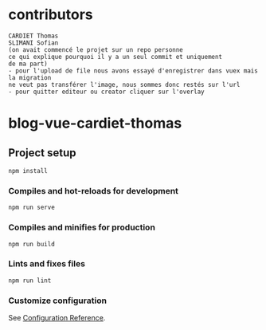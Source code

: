 # contributors
```
CARDIET Thomas
SLIMANI Sofian
(on avait commencé le projet sur un repo personne
ce qui explique pourquoi il y a un seul commit et uniquement
de ma part)
- pour l'upload de file nous avons essayé d'enregistrer dans vuex mais la migration
ne veut pas transférer l'image, nous sommes donc restés sur l'url
- pour quitter editeur ou creator cliquer sur l'overlay
```

# blog-vue-cardiet-thomas

## Project setup
```
npm install
```

### Compiles and hot-reloads for development
```
npm run serve
```

### Compiles and minifies for production
```
npm run build
```

### Lints and fixes files
```
npm run lint
```

### Customize configuration
See [Configuration Reference](https://cli.vuejs.org/config/).
